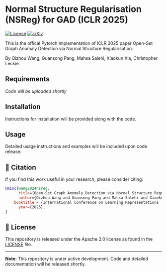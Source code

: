 # Normal Structure Regularisation (NSReg) for GAD (ICLR 2025)

[![License](https://img.shields.io/badge/License-Apache_2.0-blue.svg)](https://opensource.org/licenses/Apache-2.0) 
[![arXiv](https://img.shields.io/badge/NSReg-2310.08041-b31b1b.svg)](https://arxiv.org/abs/2311.06835)

This is the offical Pytorch Implementation of ICLR 2025 paper Open-Set Graph Anomaly Detection via Normal Structure Regularisation. 

By Qizhou Wang, Guansong Pang, Mahsa Salehi, Xiaokun Xia, Christopher Leckie.

## Requirements
*Code will be uploaded shortly*

## Installation
Instructions for installation will be provided along with the code.

## Usage
Detailed usage instructions and examples will be included upon code release.

## 📝 Citation
If you find this work useful in your research, please consider citing:

```bibtex
@misc{wang2024nsreg,
      title={Open-Set Graph Anomaly Detection via Normal Structure Regularisation}, 
      author={Qizhou Wang and Guansong Pang and Mahsa Salehi and Xiaokun Xia and Christopher Leckie},
    booktitle = {International Conference on Learning Representations (ICLR)},
      year={2025},
}
```

<!-- ## Contact
For questions about the paper or implementation, please open an issue or contact:
- [Your Name](mailto:your.email@institution.edu) -->

## 🧾 License
This repository is released under the Apache 2.0 license as found in the [LICENSE](./LICENSE) file.

---
**Note:** This repository is under active development. Code and detailed documentation will be released shortly.
